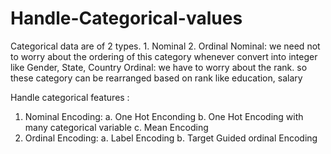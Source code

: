 # Handle-Categorical-values
Categorical data are of 2 types.  1.  Nominal  2. Ordinal
Nominal: we need not to worry about the ordering of this category whenever convert into integer like Gender, State, Country
Ordinal: we have to worry about the rank. so these category can be rearranged based on rank like education, salary

Handle categorical features :
1.  Nominal Encoding:  a. One Hot Enconding  b. One Hot Encoding with many categorical variable c. Mean Encoding
2.  Ordinal Encoding:  a. Label Encoding     b. Target Guided ordinal Encoding
